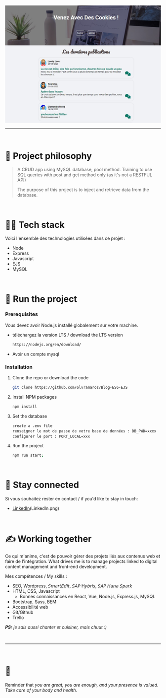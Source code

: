 ![App Image](thumbnail.jpg)

---

<br />

# 🧐 Project philosophy

> A CRUD app using MySQL database, pool method.
> Training to use SQL queries with post and get method only (as it's not a RESTFUL API)
>
> The purpose of this project is to inject and retrieve data from the database.


<br />

# 👨‍💻 Tech stack

Voici l'ensemble des technologies utilisées dans ce projet :

- Node
- Express
- Javascript
- EJS
- MySQL

<br />

# 📒 Run the project

### Prerequisites

Vous devez avoir Node.js installé globalement sur votre machine.
* téléchargez la version LTS / download the LTS version
  ```sh
  https://nodejs.org/en/download/
  ```
* Avoir un compte mysql

### Installation

1. Clone the repo or download the code
   ```sh
   git clone https://github.com/olvramaroz/Blog-ES6-EJS
   ```
2. Install NPM packages
   ```sh
   npm install
   ```
3. Set the database
   ```sh
   create a .env file
   renseigner le mot de passe de votre base de données : DB_PWD=xxxx
   configurer le port : PORT_LOCAL=xxx
   ```
4. Run the project
   ```sh
   npm run start;
   ```

 <br />

# 🌟 Stay connected

Si vous souhaitez rester en contact / if you'd like to stay in touch:

- [LinkedIn](https://www.linkedin.com/in/olvramaroz/)(LinkedIn.png)

<br />

# ✍️ Working together

Ce qui m'anime, c'est de pouvoir gérer des projets liés aux contenus web et faire de l'intégration.
What drives me is to manage projects linked to digital content management and front-end development.

Mes compétences / My skills : 
- SEO, Wordpress, 𝘚𝘮𝘢𝘳𝘵𝘌𝘥𝘪𝘵, 𝘚𝘈𝘗 H𝘺𝘣𝘳𝘪𝘴, 𝘚𝘈𝘗 𝘏𝘢𝘯𝘢 𝘚𝘱𝘢𝘳𝘬
- HTML, CSS, Javascript
  - Bonnes connaissances en React, Vue, Node.js, Express.js, MySQL
- Bootstrap, Sass, BEM
- Accessibilité web
- Git/Github
- Trello

_**PS:** je sais aussi chanter et cuisiner, mais chuut :)_

<br />

---

<br />

# 💛

Reminder that *you are great, you are enough, and your presence is valued. Take care of your body and health.* 